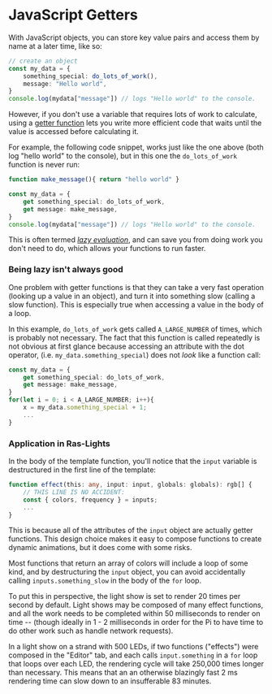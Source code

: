 # JavaScript Getters

With JavaScript objects, you can store key value pairs and access them by name
at a later time, like so: 

```ts
// create an object
const my_data = {
    something_special: do_lots_of_work(),
    message: "Hello world",
}
console.log(mydata["message"]) // logs "Hello world" to the console.
```

However, if you don't use a variable that requires lots of work to calculate,
using a [getter
function](https://developer.mozilla.org/en-US/docs/Web/JavaScript/Reference/Functions/get)
lets you write more efficient code that waits until the value is accessed before
calculating it. 

For example, the following code snippet, works just like the one above (both log
"hello world" to the console), but in this one the `do_lots_of_work` function is
never run:

```ts
function make_message(){ return "hello world" }

const my_data = {
    get something_special: do_lots_of_work,
    get message: make_message,
}
console.log(mydata["message"]) // logs "Hello world" to the console.
```

This is often termed [*lazy
evaluation*](https://en.wikipedia.org/wiki/Lazy_evaluation), and can save you
from doing work you don't need to do, which allows your functions to run faster.

### Being lazy isn't always good

One problem with getter functions is that they can take a very fast operation
(looking up a value in an object), and turn it into something slow (calling a
slow function). This is especially true when accessing a value in the body of a
loop.  

In this example, `do_lots_of_work` gets called `A_LARGE_NUMBER` of times, which is
probably not necessary. The fact that this function is called repeatedly is not
obvious at first glance because accessing an attribute with the dot operator,
(i.e. `my_data.something_special`) does not *look* like a function call:

```ts
const my_data = {
    get something_special: do_lots_of_work,
    get message: make_message,
}
for(let i = 0; i < A_LARGE_NUMBER; i++){
    x = my_data.something_special + 1;
    ...
}
```

### Application in Ras-Lights

In the body of the template function, you'll notice that the `input` variable is
destructured in the first line of the template:

```ts
function effect(this: any, input: input, globals: globals): rgb[] {
    // THIS LINE IS NO ACCIDENT:
    const { colors, frequency } = inputs;
    ...
}
```

This is because all of the attributes of the `input` object are actually getter
functions.  This design choice makes it easy to compose functions to create
dynamic animations, but it does come with some risks. 

Most functions that return an array of colors will include a loop of
some kind, and by destructuring the `input` object, you can avoid accidentally
calling `inputs.something_slow` in the body of the `for` loop.

To put this in perspective, the light show is set to render 20 times per second
by default.  Light shows may be composed of many effect functions, and all
the work needs to be completed within 50 milliseconds to render on time --
(though ideally in 1 - 2 milliseconds in order for the Pi to have time to do
other work such as handle network requests).

In a light show on a strand with 500 LEDs, if two functions ("effects") were
composed in the "Editor" tab, and each calls `input.something` in a `for` loop
that loops over each LED, the rendering cycle will take 250,000 times longer
than necessary. This means that an an otherwise blazingly fast 2 ms rendering
time can slow down to an insufferable 83 minutes.
